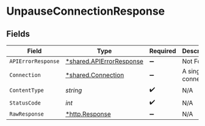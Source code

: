 # UnpauseConnectionResponse


## Fields

| Field                                                               | Type                                                                | Required                                                            | Description                                                         |
| ------------------------------------------------------------------- | ------------------------------------------------------------------- | ------------------------------------------------------------------- | ------------------------------------------------------------------- |
| `APIErrorResponse`                                                  | [*shared.APIErrorResponse](../../models/shared/apierrorresponse.md) | :heavy_minus_sign:                                                  | Not Found                                                           |
| `Connection`                                                        | [*shared.Connection](../../models/shared/connection.md)             | :heavy_minus_sign:                                                  | A single connection                                                 |
| `ContentType`                                                       | *string*                                                            | :heavy_check_mark:                                                  | N/A                                                                 |
| `StatusCode`                                                        | *int*                                                               | :heavy_check_mark:                                                  | N/A                                                                 |
| `RawResponse`                                                       | [*http.Response](https://pkg.go.dev/net/http#Response)              | :heavy_minus_sign:                                                  | N/A                                                                 |
